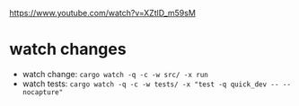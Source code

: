 https://www.youtube.com/watch?v=XZtlD_m59sM

# watch changes

- watch change: `cargo watch -q -c -w src/ -x run`
- watch tests: `cargo watch -q -c -w tests/ -x "test -q quick_dev -- --nocapture"`
